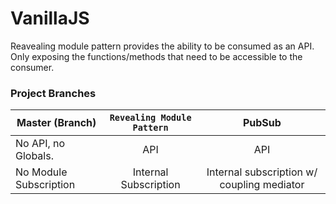 # VanillaJS
Reavealing module pattern provides the ability to be consumed as an API. Only exposing the functions/methods that need to be accessible to the consumer.

### Project Branches

| Master (Branch) | `Revealing Module Pattern` |  PubSub |
|-----------------|:------------------------:|:-------:|
| No API, no Globals. | API                  | API     |
| No Module Subscription | Internal Subscription |  Internal subscription w/ coupling mediator |

